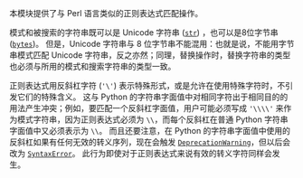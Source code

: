 本模块提供了与 Perl 语言类似的正则表达式匹配操作。

模式和被搜索的字符串既可以是 Unicode 字符串 ([`str`](https://www.bookstack.cn/read/python-3.10.0-zh/7adaf5f79c9e977a.md#str)) ，也可以是8位字节串 ([`bytes`](https://www.bookstack.cn/read/python-3.10.0-zh/7adaf5f79c9e977a.md#bytes))。 但是，Unicode 字符串与 8 位字节串不能混用：也就是说，不能用字节串模式匹配 Unicode 字符串，反之亦然；同理，替换操作时，替换字符串的类型也必须与所用的模式和搜索字符串的类型一致。

正则表达式用反斜杠字符 (`'\'`) 表示特殊形式，或是允许在使用特殊字符时，不引发它们的特殊含义。 这与 Python 的字符串字面值中对相同字符出于相同目的的用法产生冲突；例如，要匹配一个反斜杠字面值，用户可能必须写成 `'\\\\'` 来作为模式字符串，因为正则表达式必须为 `\\`，而每个反斜杠在普通 Python 字符串字面值中又必须表示为 `\\`。 而且还要注意，在 Python 的字符串字面值中使用的反斜杠如果有任何无效的转义序列，现在会触发 [`DeprecationWarning`](https://www.bookstack.cn/read/python-3.10.0-zh/177bd954d1cc6696.md#DeprecationWarning)，但以后会改为 [`SyntaxError`](https://www.bookstack.cn/read/python-3.10.0-zh/177bd954d1cc6696.md#SyntaxError)。 此行为即使对于正则表达式来说有效的转义字符同样会发生。